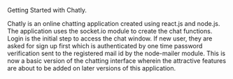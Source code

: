 Getting Started with Chatly.


Chatly is an online chatting application created using react.js and node.js. The application uses the socket.io module to create the chat functions. Login is the initial step to access the chat window. If new user, they are asked for sign up first which is authenticated by one time password verification sent to the registered mail id by the node-mailer module. This is now a basic version of the chatting interface wherein the attractive features are about to be added on later versions of this application.
